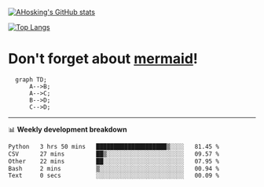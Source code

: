 [![AHosking's GitHub stats](https://github-readme-stats.vercel.app/api?username=ahosking&count_private=true&show_icons=true&theme=onedark&hide_rank=true&include_all_commits=true)](https://github.com/ahosking)

[![Top Langs](https://github-readme-stats.vercel.app/api/top-langs/?username=ahosking&layout=compact&theme=onedark)](https://github.com/ahosking)


# Don't forget about [mermaid](https://github.blog/2022-02-14-include-diagrams-markdown-files-mermaid/)!

```mermaid
  graph TD;
      A-->B;
      A-->C;
      B-->D;
      C-->D;
```
-------

📊 **Weekly development breakdown**

<!--START_SECTION:waka-->

```txt
Python   3 hrs 50 mins   ████████████████████▒░░░░   81.45 %
CSV      27 mins         ██▒░░░░░░░░░░░░░░░░░░░░░░   09.57 %
Other    22 mins         ██░░░░░░░░░░░░░░░░░░░░░░░   07.95 %
Bash     2 mins          ▒░░░░░░░░░░░░░░░░░░░░░░░░   00.94 %
Text     0 secs          ░░░░░░░░░░░░░░░░░░░░░░░░░   00.09 %
```

<!--END_SECTION:waka-->

